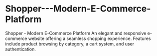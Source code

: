 # Shopper---Modern-E-Commerce-Platform
Shopper - Modern E-Commerce Platform An elegant and responsive e-commerce website offering a seamless shopping experience. Features include product browsing by category, a cart system, and user authentication.
